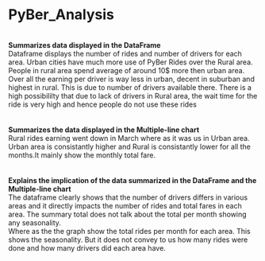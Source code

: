 # PyBer_Analysis
<BR><B>Summarizes data displayed in the DataFrame</B>
<BR>Dataframe displays the number of rides and number of drivers for each area. Urban cities have much more use of PyBer Rides over the Rural area. People in rural area spend average of around 10$ more then urban area. Over all the earning per driver is way less in urban, decent in suburban and highest in rural. This is due to number of drivers available there. There is a high possibililty that due to lack of drivers in Rural area, the wait time for the ride is very high and hence people do not use these rides
<BR><BR>
<BR><B>Summarizes the data displayed in the Multiple-line chart</B>
<BR>Rural rides earning went down in March where as it was us in Urban area. Urban area is consistantly higher and Rural is consistantly lower for all the months.It mainly show the monthly total fare.
<BR><BR>
<BR><B>Explains the implication of the data summarized in the DataFrame and the Multiple-line chart</B>
<BR>The dataframe clearly shows that the number of drivers differs in various areas and it directly impacts the number of rides and total fares in each area. The summary total does not talk about the total per month showing any seasonality.
<BR>Where as the the graph show the total rides per month for each area. This shows the seasonality. But it does not convey to us how many rides were done and how many drivers did each area have.
